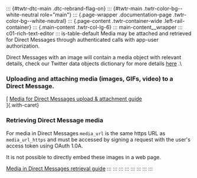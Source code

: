 ::: {#twtr-dtc-main .dtc-rebrand-flag-on}
::: {#twtr-main .twtr-color-bg--white-neutral role="main"}
::: {.page-wrapper .documentation-page .twtr-color-bg--white-neutral}
::: {.page-content .twtr-container-wide .left-rail-container}
::: {.main-content .twtr-col-lg-6}
::: main-content__wrapper
::: c01-rich-text-editor
::: is-table-default
Media may be attached and retrieved for Direct Messages through
authenticated calls with app-user authorization.

Direct Messages with an image will contain a media object with relevant
details, check our Twitter data objects dictionary for more details
[here](/content/developer-twitter/en/docs/tweets/data-dictionary/overview/entities-object#media)
.\

### Uploading and attaching media (images, GIFs, video) to a Direct Message.

[ [Media for Direct Messages upload & attachment guide\
](/en/docs/direct-messages/message-attachments/guides/attaching-media)
]{.with-caret}

### Retrieving Direct Message media

For media in Direct Messages ` media_url ` is the same https URL as
` media_url_https ` and must be accessed by signing a request with the
user's access token using OAuth 1.0A.

It is not possible to directly embed these images in a web page.

[Media in Direct Messages
retrieval guide](/en/docs/direct-messages/message-attachments/guides/retrieving-media)
:::
:::
:::
:::
:::
:::
:::
:::
